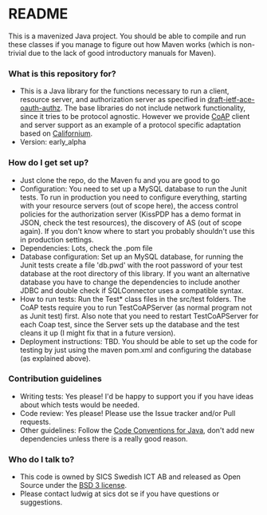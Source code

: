 # README #

This is a mavenized Java project. You should be able to compile and run these
classes if you manage to figure out how Maven works (which is non-trivial due 
to the lack of good introductory manuals for Maven).

### What is this repository for? ###

* This is a Java library for the functions necessary to run a client, resource
  server, and authorization server as specified in [draft-ietf-ace-oauth-authz](https://tools.ietf.org/html/draft-ietf-ace-oauth-authz). 
  The base libraries do not include network functionality, since it tries to be
  protocol agnostic. However we provide [CoAP](https://tools.ietf.org/html/rfc7252) client and server support as an example of a protocol specific adaptation based on [Californium](https://www.eclipse.org/californium).
* Version: early_alpha


### How do I get set up? ###

* Just clone the repo, do the Maven fu and you are good to go
* Configuration: You need to set up a MySQL database to run the Junit tests. 
  To run in production you need to configure everything, starting with
  your resource servers (out of scope here), the access control policies for
  the authorization server (KissPDP has a demo format in JSON, check the
  test resources), the discovery of AS (out of scope again). If you don't
  know where to start you probably shouldn't use this in production settings.
* Dependencies: Lots, check the .pom file
* Database configuration:  Set up an MySQL database, for running 
  the Junit tests create a file 'db.pwd' with the root password of your test 
  database at the root directory of this library. If you want an alternative 
  database you have to change the dependencies to include another JDBC and
  double check if SQLConnector uses a compatible syntax.
* How to run tests: Run the Test* class files in the src/test folders. The CoAP 
  tests require you to run TestCoAPServer (as normal program not as Junit test)
  first.  Also note that you need to restart TestCoAPServer for each Coap test, 
  since the Server sets up the database and the test cleans it up (I might fix
  that in a future version).
* Deployment instructions: TBD. You should be able to set up the code for testing
  by just using the maven pom.xml and configuring the database (as explained 
  above).

### Contribution guidelines ###

* Writing tests: Yes please! I'd be happy to support you if you have ideas about 
  which tests would be needed.
* Code review: Yes please! Please use the Issue tracker and/or Pull requests.
* Other guidelines: Follow the [Code Conventions for Java](http://www.oracle.com/technetwork/java/codeconvtoc-136057.html), don't add 
  new dependencies unless there is a really good reason.

### Who do I talk to? ###

* This code is owned by SICS Swedish ICT AB and released as Open Source under the [BSD 3 license](https://opensource.org/licenses/BSD-3-Clause).
* Please contact ludwig at sics dot se if you have questions or suggestions.